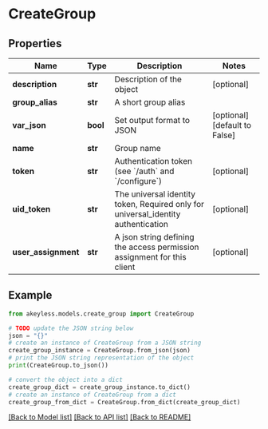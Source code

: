 # CreateGroup


## Properties

Name | Type | Description | Notes
------------ | ------------- | ------------- | -------------
**description** | **str** | Description of the object | [optional] 
**group_alias** | **str** | A short group alias | 
**var_json** | **bool** | Set output format to JSON | [optional] [default to False]
**name** | **str** | Group name | 
**token** | **str** | Authentication token (see &#x60;/auth&#x60; and &#x60;/configure&#x60;) | [optional] 
**uid_token** | **str** | The universal identity token, Required only for universal_identity authentication | [optional] 
**user_assignment** | **str** | A json string defining the access permission assignment for this client | [optional] 

## Example

```python
from akeyless.models.create_group import CreateGroup

# TODO update the JSON string below
json = "{}"
# create an instance of CreateGroup from a JSON string
create_group_instance = CreateGroup.from_json(json)
# print the JSON string representation of the object
print(CreateGroup.to_json())

# convert the object into a dict
create_group_dict = create_group_instance.to_dict()
# create an instance of CreateGroup from a dict
create_group_from_dict = CreateGroup.from_dict(create_group_dict)
```
[[Back to Model list]](../README.md#documentation-for-models) [[Back to API list]](../README.md#documentation-for-api-endpoints) [[Back to README]](../README.md)


